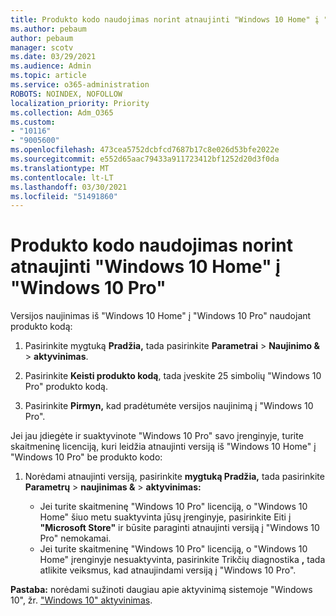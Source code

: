 ```yaml
---
title: Produkto kodo naudojimas norint atnaujinti "Windows 10 Home" į "Windows 10 Pro"
ms.author: pebaum
author: pebaum
manager: scotv
ms.date: 03/29/2021
ms.audience: Admin
ms.topic: article
ms.service: o365-administration
ROBOTS: NOINDEX, NOFOLLOW
localization_priority: Priority
ms.collection: Adm_O365
ms.custom:
- "10116"
- "9005600"
ms.openlocfilehash: 473cea5752dcbfcd7687b17c8e026d53bfe2022e
ms.sourcegitcommit: e552d65aac79433a911723412bf1252d20d3f0da
ms.translationtype: MT
ms.contentlocale: lt-LT
ms.lasthandoff: 03/30/2021
ms.locfileid: "51491860"
---
```

# <a name="use-a-product-key-to-upgrade-windows-10-home-to-windows-10-pro"></a>Produkto kodo naudojimas norint atnaujinti "Windows 10 Home" į "Windows 10 Pro"

Versijos naujinimas iš "Windows 10 Home" į "Windows 10 Pro" naudojant produkto kodą:

1. Pasirinkite mygtuką **Pradžia,** tada pasirinkite **Parametrai**  >  **Naujinimo &**  >  **aktyvinimas**.

1. Pasirinkite **Keisti produkto kodą**, tada įveskite 25 simbolių "Windows 10 Pro" produkto kodą.

1. Pasirinkite **Pirmyn,** kad pradėtumėte versijos naujinimą į "Windows 10 Pro".

Jei jau įdiegėte ir suaktyvinote "Windows 10 Pro" savo įrenginyje, turite skaitmeninę licenciją, kuri leidžia atnaujinti versiją iš "Windows 10 Home" į "Windows 10 Pro" be produkto kodo:

1. Norėdami atnaujinti versiją, pasirinkite **mygtuką Pradžia,** tada pasirinkite **Parametrų**  >  **naujinimas &**  >  **aktyvinimas:**

    - Jei turite skaitmeninę "Windows 10 Pro" licenciją, o "Windows 10 Home" šiuo metu suaktyvinta jūsų įrenginyje, pasirinkite Eiti į **"Microsoft Store"** ir būsite paraginti atnaujinti versiją į "Windows 10 Pro" nemokamai.
    - Jei turite skaitmeninę "Windows 10 Pro" licenciją, o "Windows 10 Home" įrenginyje nesuaktyvinta, pasirinkite Trikčių diagnostika **,** tada atlikite veiksmus, kad atnaujindami versiją į "Windows 10 Pro".

**Pastaba:** norėdami sužinoti daugiau apie aktyvinimą sistemoje "Windows 10", žr. ["Windows 10" aktyvinimas](https://support.microsoft.com/windows/activate-windows-10-c39005d4-95ee-b91e-b399-2820fda32227).